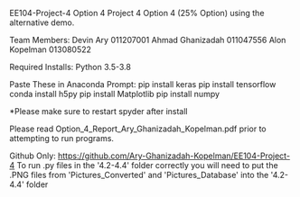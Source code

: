 EE104-Project-4 Option 4
Project 4 Option 4 (25% Option) using the alternative demo. 

Team Members: 
Devin Ary 011207001
Ahmad Ghanizadah 011047556
Alon Kopelman 013080522 

Required Installs:
Python 3.5-3.8

Paste These in Anaconda Prompt:
pip install keras
pip install tensorflow
conda install h5py
pip install Matplotlib
pip install numpy

*Please make sure to restart spyder after install


Please read Option_4_Report_Ary_Ghanizadah_Kopelman.pdf prior to attempting to run programs. 

Github Only:
https://github.com/Ary-Ghanizadah-Kopelman/EE104-Project-4
To run .py files in the '4.2-4.4' folder correctly you will need to put the .PNG files from 'Pictures_Converted' and 'Pictures_Database' into the '4.2-4.4' folder 
